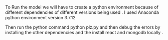 To Run the model we will have to create a python environment because of different dependencies of different versions being used . I used Anaconda python environment version 3.7.12 

Then run the python command python plz.py and then debug the errors by installing the other dependencies and the install react and mongodb locally .

